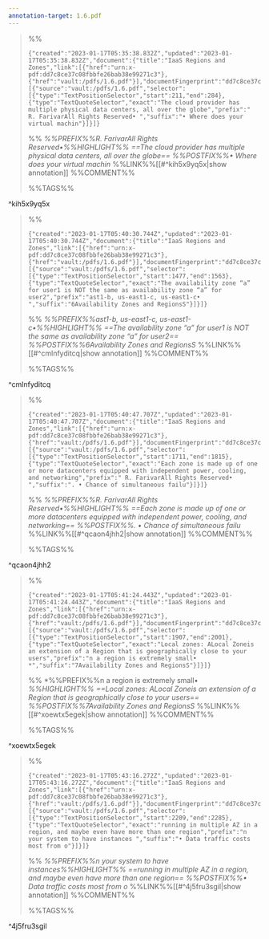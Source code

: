 ```yaml
---
annotation-target: 1.6.pdf
---
```



>%%
>```annotation-json
>{"created":"2023-01-17T05:35:38.832Z","updated":"2023-01-17T05:35:38.832Z","document":{"title":"IaaS Regions and Zones","link":[{"href":"urn:x-pdf:dd7c8ce37c08fbbfe26bab38e99271c3"},{"href":"vault:/pdfs/1.6.pdf"}],"documentFingerprint":"dd7c8ce37c08fbbfe26bab38e99271c3"},"uri":"vault:/pdfs/1.6.pdf","target":[{"source":"vault:/pdfs/1.6.pdf","selector":[{"type":"TextPositionSelector","start":211,"end":284},{"type":"TextQuoteSelector","exact":"The cloud provider has multiple physical data centers, all over the globe","prefix":" R. FarivarAll Rights Reserved• ","suffix":"• Where does your virtual machin"}]}]}
>```
>%%
>*%%PREFIX%%R. FarivarAll Rights Reserved•%%HIGHLIGHT%% ==The cloud provider has multiple physical data centers, all over the globe== %%POSTFIX%%• Where does your virtual machin*
>%%LINK%%[[#^kih5x9yq5x|show annotation]]
>%%COMMENT%%
>
>%%TAGS%%
>
^kih5x9yq5x


>%%
>```annotation-json
>{"created":"2023-01-17T05:40:30.744Z","updated":"2023-01-17T05:40:30.744Z","document":{"title":"IaaS Regions and Zones","link":[{"href":"urn:x-pdf:dd7c8ce37c08fbbfe26bab38e99271c3"},{"href":"vault:/pdfs/1.6.pdf"}],"documentFingerprint":"dd7c8ce37c08fbbfe26bab38e99271c3"},"uri":"vault:/pdfs/1.6.pdf","target":[{"source":"vault:/pdfs/1.6.pdf","selector":[{"type":"TextPositionSelector","start":1477,"end":1563},{"type":"TextQuoteSelector","exact":"The availability zone “a” for user1 is NOT the same as availability zone “a” for user2","prefix":"ast1-b, us-east1-c, us-east1-c• ","suffix":"6Availability Zones and RegionsS"}]}]}
>```
>%%
>*%%PREFIX%%ast1-b, us-east1-c, us-east1-c•%%HIGHLIGHT%% ==The availability zone “a” for user1 is NOT the same as availability zone “a” for user2== %%POSTFIX%%6Availability Zones and RegionsS*
>%%LINK%%[[#^cmlnfyditcq|show annotation]]
>%%COMMENT%%
>
>%%TAGS%%
>
^cmlnfyditcq


>%%
>```annotation-json
>{"created":"2023-01-17T05:40:47.707Z","updated":"2023-01-17T05:40:47.707Z","document":{"title":"IaaS Regions and Zones","link":[{"href":"urn:x-pdf:dd7c8ce37c08fbbfe26bab38e99271c3"},{"href":"vault:/pdfs/1.6.pdf"}],"documentFingerprint":"dd7c8ce37c08fbbfe26bab38e99271c3"},"uri":"vault:/pdfs/1.6.pdf","target":[{"source":"vault:/pdfs/1.6.pdf","selector":[{"type":"TextPositionSelector","start":1711,"end":1815},{"type":"TextQuoteSelector","exact":"Each zone is made up of one or more datacenters equipped with independent power, cooling, and networking","prefix":" R. FarivarAll Rights Reserved• ","suffix":". • Chance of simultaneous failu"}]}]}
>```
>%%
>*%%PREFIX%%R. FarivarAll Rights Reserved•%%HIGHLIGHT%% ==Each zone is made up of one or more datacenters equipped with independent power, cooling, and networking== %%POSTFIX%%. • Chance of simultaneous failu*
>%%LINK%%[[#^qcaon4jhh2|show annotation]]
>%%COMMENT%%
>
>%%TAGS%%
>
^qcaon4jhh2


>%%
>```annotation-json
>{"created":"2023-01-17T05:41:24.443Z","updated":"2023-01-17T05:41:24.443Z","document":{"title":"IaaS Regions and Zones","link":[{"href":"urn:x-pdf:dd7c8ce37c08fbbfe26bab38e99271c3"},{"href":"vault:/pdfs/1.6.pdf"}],"documentFingerprint":"dd7c8ce37c08fbbfe26bab38e99271c3"},"uri":"vault:/pdfs/1.6.pdf","target":[{"source":"vault:/pdfs/1.6.pdf","selector":[{"type":"TextPositionSelector","start":1907,"end":2001},{"type":"TextQuoteSelector","exact":"Local zones: ALocal Zoneis an extension of a Region that is geographically close to your users","prefix":"n a region is extremely small• *","suffix":"7Availability Zones and RegionsS"}]}]}
>```
>%%
>*%%PREFIX%%n a region is extremely small• *%%HIGHLIGHT%% ==Local zones: ALocal Zoneis an extension of a Region that is geographically close to your users== %%POSTFIX%%7Availability Zones and RegionsS*
>%%LINK%%[[#^xoewtx5egek|show annotation]]
>%%COMMENT%%
>
>%%TAGS%%
>
^xoewtx5egek


>%%
>```annotation-json
>{"created":"2023-01-17T05:43:16.272Z","updated":"2023-01-17T05:43:16.272Z","document":{"title":"IaaS Regions and Zones","link":[{"href":"urn:x-pdf:dd7c8ce37c08fbbfe26bab38e99271c3"},{"href":"vault:/pdfs/1.6.pdf"}],"documentFingerprint":"dd7c8ce37c08fbbfe26bab38e99271c3"},"uri":"vault:/pdfs/1.6.pdf","target":[{"source":"vault:/pdfs/1.6.pdf","selector":[{"type":"TextPositionSelector","start":2209,"end":2285},{"type":"TextQuoteSelector","exact":"running in multiple AZ in a region, and maybe even have more than one region","prefix":"n your system to have instances ","suffix":"• Data traffic costs most from o"}]}]}
>```
>%%
>*%%PREFIX%%n your system to have instances%%HIGHLIGHT%% ==running in multiple AZ in a region, and maybe even have more than one region== %%POSTFIX%%• Data traffic costs most from o*
>%%LINK%%[[#^4j5fru3sgil|show annotation]]
>%%COMMENT%%
>
>%%TAGS%%
>
^4j5fru3sgil
